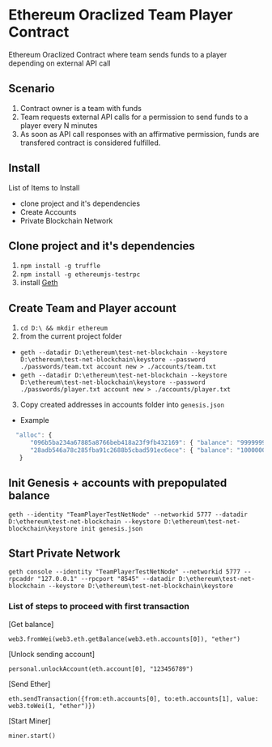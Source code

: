# Ethereum Oraclized Team Player Contract

Ethereum Oraclized Contract where team sends funds to a player depending on external API call

## Scenario

1. Contract owner is a team with funds
2. Team requests external API calls for a permission to send funds to a player every N minutes
3. As soon as API call responses with an affirmative permission, funds are transfered contract is considered fulfilled.

## Install
List of Items to Install
- clone project and it's dependencies
- Create Accounts
- Private Blockchain Network

## Clone project and it's dependencies
1. `npm install -g truffle`
2. `npm install -g ethereumjs-testrpc`
3. install [Geth](https://ethereum.github.io/go-ethereum/downloads/)

## Create Team and Player account
1. `cd D:\ && mkdir ethereum`
2. from the current project folder 
- `geth --datadir D:\ethereum\test-net-blockchain --keystore D:\ethereum\test-net-blockchain\keystore --password ./passwords/team.txt account new > ./accounts/team.txt`
- `geth --datadir D:\ethereum\test-net-blockchain --keystore D:\ethereum\test-net-blockchain\keystore --password ./passwords/player.txt account new > ./accounts/player.txt`
3. Copy created addresses in accounts folder into `genesis.json`
- Example 
```javascript
  "alloc": {
      "096b5ba234a67885a8766beb418a23f9fb432169": { "balance": "999999999999999999999999" },
      "28adb546a78c285fba91c2688b5cbad591ec6ece": { "balance": "10000000000" }
   }
```

## Init Genesis + accounts with prepopulated balance
`geth --identity "TeamPlayerTestNetNode" --networkid 5777 --datadir D:\ethereum\test-net-blockchain --keystore D:\ethereum\test-net-blockchain\keystore init genesis.json`


## Start Private Network 
`geth console --identity "TeamPlayerTestNetNode" --networkid 5777 --rpcaddr "127.0.0.1" --rpcport "8545" --datadir D:\ethereum\test-net-blockchain --keystore D:\ethereum\test-net-blockchain\keystore`


### List of steps to proceed with first transaction
[Get balance]

`web3.fromWei(web3.eth.getBalance(web3.eth.accounts[0]), "ether")`

[Unlock sending account]

`personal.unlockAccount(eth.account[0], "123456789")`

[Send Ether]

`eth.sendTransaction({from:eth.accounts[0], to:eth.accounts[1], value: web3.toWei(1, "ether")})`

[Start Miner]

`miner.start()`






